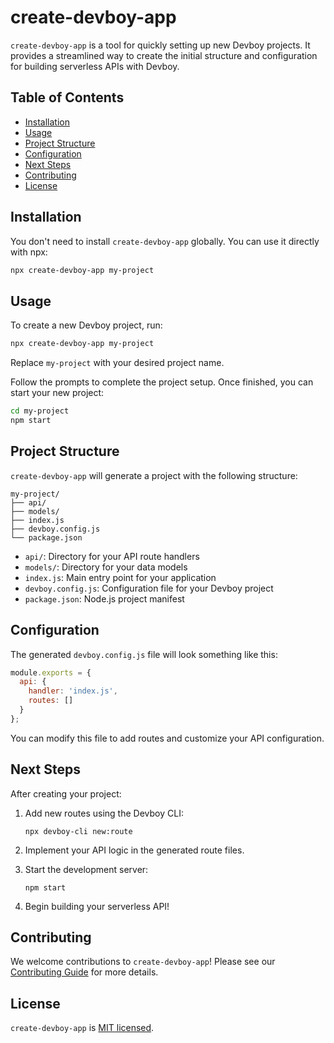 # create-devboy-app

`create-devboy-app` is a tool for quickly setting up new Devboy projects. It provides a streamlined way to create the initial structure and configuration for building serverless APIs with Devboy.

## Table of Contents

- [Installation](#installation)
- [Usage](#usage)
- [Project Structure](#project-structure)
- [Configuration](#configuration)
- [Next Steps](#next-steps)
- [Contributing](#contributing)
- [License](#license)

## Installation

You don't need to install `create-devboy-app` globally. You can use it directly with npx:

```bash
npx create-devboy-app my-project
```

## Usage

To create a new Devboy project, run:

```bash
npx create-devboy-app my-project
```

Replace `my-project` with your desired project name.

Follow the prompts to complete the project setup. Once finished, you can start your new project:

```bash
cd my-project
npm start
```

## Project Structure

`create-devboy-app` will generate a project with the following structure:

```
my-project/
├── api/
├── models/
├── index.js
├── devboy.config.js
└── package.json
```

- `api/`: Directory for your API route handlers
- `models/`: Directory for your data models
- `index.js`: Main entry point for your application
- `devboy.config.js`: Configuration file for your Devboy project
- `package.json`: Node.js project manifest

## Configuration

The generated `devboy.config.js` file will look something like this:

```javascript
module.exports = {
  api: {
    handler: 'index.js',
    routes: []
  }
};
```

You can modify this file to add routes and customize your API configuration.

## Next Steps

After creating your project:

1. Add new routes using the Devboy CLI:
   ```
   npx devboy-cli new:route
   ```

2. Implement your API logic in the generated route files.

3. Start the development server:
   ```
   npm start
   ```

4. Begin building your serverless API!

## Contributing

We welcome contributions to `create-devboy-app`! Please see our [Contributing Guide](CONTRIBUTING.md) for more details.

## License

`create-devboy-app` is [MIT licensed](LICENSE).